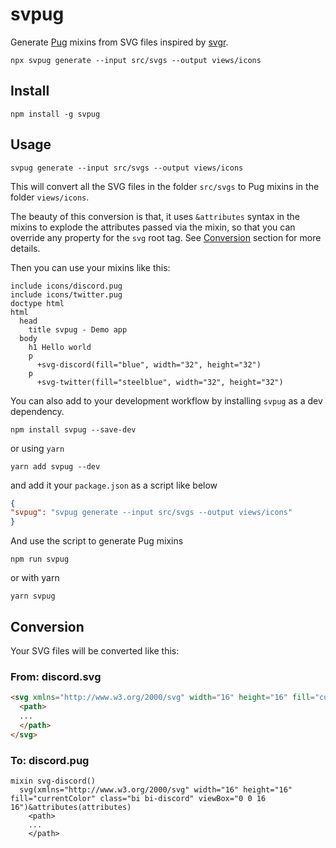 # svpug

Generate [Pug](https://pugjs.org) mixins from SVG files inspired by [svgr](https://react-svgr.com).


```
npx svpug generate --input src/svgs --output views/icons
```

## Install 
```
npm install -g svpug
```

## Usage
```
svpug generate --input src/svgs --output views/icons
```

This will convert all the SVG files in the folder `src/svgs` to Pug mixins in the folder `views/icons`. 

The beauty of this conversion is that, it uses `&attributes` syntax in the mixins to explode the attributes passed via the mixin, so that you can override any property for the `svg` root tag.  See [Conversion](#conversion) section for more details.

Then you can use your mixins like this:
```pug
include icons/discord.pug
include icons/twitter.pug
doctype html
html
  head
    title svpug - Demo app
  body
    h1 Hello world
    p
      +svg-discord(fill="blue", width="32", height="32")
    p
      +svg-twitter(fill="steelblue", width="32", height="32")
```

You can also add to your development workflow by installing `svpug` as a dev dependency.

```
npm install svpug --save-dev
```

or using `yarn`
```
yarn add svpug --dev
```

and add it your `package.json` as a script like below
```json
{
"svpug": "svpug generate --input src/svgs --output views/icons"
}
```

And use the script to generate Pug mixins
```
npm run svpug
```
or with yarn 
```
yarn svpug
```


## Conversion

Your SVG files will be converted like this:

### From: discord.svg

```html
<svg xmlns="http://www.w3.org/2000/svg" width="16" height="16" fill="currentColor" class="bi bi-discord" viewBox="0 0 16 16">
  <path>
  ...
  </path>
</svg>
```

### To: discord.pug
```pug
mixin svg-discord()
  svg(xmlns="http://www.w3.org/2000/svg" width="16" height="16" fill="currentColor" class="bi bi-discord" viewBox="0 0 16 16")&attributes(attributes)
    <path>
    ...
    </path>
```

